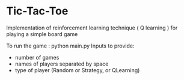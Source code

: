 # Tic-Tac-Toe
Implementation of reinforcement learning technique ( Q learning ) for playing a simple board game

To run the game : python main.py
Inputs to provide:
- number of games
- names of players separated by space
- type of player (Random or Strategy, or QLearning)
